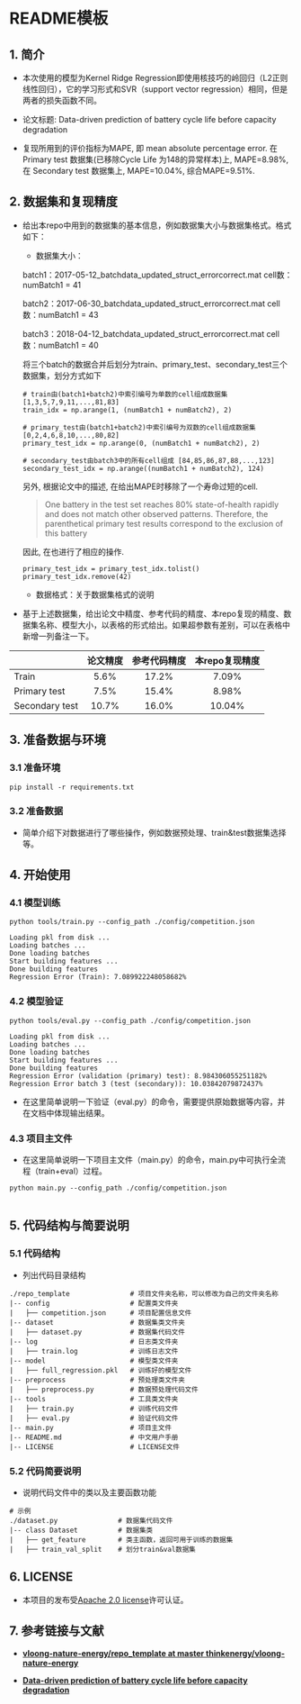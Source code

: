# README模板

## 1. 简介

- 本次使用的模型为Kernel Ridge Regression即使用核技巧的岭回归（L2正则线性回归），它的学习形式和SVR（support vector regression）相同，但是两者的损失函数不同。

- 论文标题: Data-driven prediction of battery cycle life before capacity degradation 

- 复现所用到的评价指标为MAPE, 即 mean absolute percentage error. 在 Primary test 数据集(已移除Cycle Life 为148的异常样本)上, MAPE=8.98%, 在 Secondary test 数据集上, MAPE=10.04%, 综合MAPE=9.51%.

## 2. 数据集和复现精度

- 给出本repo中用到的数据集的基本信息，例如数据集大小与数据集格式。格式如下：
  
  - 数据集大小：
  
  batch1：2017-05-12_batchdata_updated_struct_errorcorrect.mat cell数：numBatch1 = 41
  
  batch2：2017-06-30_batchdata_updated_struct_errorcorrect.mat cell数：numBatch1 = 43
  
  batch3：2018-04-12_batchdata_updated_struct_errorcorrect.mat cell数：numBatch1 = 40
  
  将三个batch的数据合并后划分为train、primary_test、secondary_test三个数据集，划分方式如下
  
  ```
  # train由(batch1+batch2)中索引编号为单数的cell组成数据集 [1,3,5,7,9,11,...,81,83]
  train_idx = np.arange(1, (numBatch1 + numBatch2), 2)
  
  # primary_test由(batch1+batch2)中索引编号为双数的cell组成数据集 [0,2,4,6,8,10,...,80,82]
  primary_test_idx = np.arange(0, (numBatch1 + numBatch2), 2)
  
  # secondary_test由batch3中的所有cell组成 [84,85,86,87,88,...,123]
  secondary_test_idx = np.arange((numBatch1 + numBatch2), 124)
  ```
  
  另外, 根据论文中的描述, 在给出MAPE时移除了一个寿命过短的cell.
  
  > One battery in the test set reaches 80% state-of-health rapidly and does not
  > match other observed patterns. Therefore, the parenthetical primary test results correspond to the exclusion of this battery
  
  因此, 在也进行了相应的操作.
  
  ```
  primary_test_idx = primary_test_idx.tolist()
  primary_test_idx.remove(42)
  ```
  
  - 数据格式：关于数据集格式的说明

- 基于上述数据集，给出论文中精度、参考代码的精度、本repo复现的精度、数据集名称、模型大小，以表格的形式给出。如果超参数有差别，可以在表格中新增一列备注一下。

|                | 论文精度  | 参考代码精度 | 本repo复现精度 |
| -------------- |:-----:|:------:|:---------:|
| Train          | 5.6%  | 17.2%  | 7.09%     |
| Primary test   | 7.5%  | 15.4%  | 8.98%     |
| Secondary test | 10.7% | 16.0%  | 10.04%    |

## 3. 准备数据与环境

### 3.1 准备环境

```
pip install -r requirements.txt
```

### 3.2 准备数据

- 简单介绍下对数据进行了哪些操作，例如数据预处理、train&test数据集选择等。

## 4. 开始使用

### 4.1 模型训练

```
python tools/train.py --config_path ./config/competition.json
```

```
Loading pkl from disk ...
Loading batches ...
Done loading batches
Start building features ...
Done building features
Regression Error (Train): 7.089922248058682%
```

### 4.2 模型验证

```
python tools/eval.py --config_path ./config/competition.json
```

```
Loading pkl from disk ...
Loading batches ...
Done loading batches
Start building features ...
Done building features
Regression Error (validation (primary) test): 8.984306055251182%
Regression Error batch 3 (test (secondary)): 10.03842079872437%
```

- 在这里简单说明一下验证（eval.py）的命令，需要提供原始数据等内容，并在文档中体现输出结果。

### 4.3 项目主文件

- 在这里简单说明一下项目主文件（main.py）的命令，main.py中可执行全流程（train+eval）过程。

```
python main.py --config_path ./config/competition.json
```

```

```



## 5. 代码结构与简要说明

### 5.1 代码结构

- 列出代码目录结构

```undefined
./repo_template               # 项目文件夹名称，可以修改为自己的文件夹名称
|-- config                    # 配置类文件夹
|   ├── competition.json      # 项目配置信息文件
|-- dataset                   # 数据集类文件夹
|   ├── dataset.py            # 数据集代码文件
|-- log                       # 日志类文件夹
|   ├── train.log             # 训练日志文件
|-- model                     # 模型类文件夹
|   ├── full_regression.pkl   # 训练好的模型文件
|-- preprocess                # 预处理类文件夹
|   ├── preprocess.py         # 数据预处理代码文件
|-- tools                     # 工具类文件夹
|   ├── train.py              # 训练代码文件
|   ├── eval.py               # 验证代码文件
|-- main.py                   # 项目主文件
|-- README.md                 # 中文用户手册
|-- LICENSE                   # LICENSE文件
```

### 5.2 代码简要说明

- 说明代码文件中的类以及主要函数功能

```undefined
# 示例
./dataset.py               # 数据集代码文件
|-- class Dataset          # 数据集类
|   ├── get_feature        # 类主函数，返回可用于训练的数据集
|   ├── train_val_split    # 划分train&val数据集
```

## 6. LICENSE

- 本项目的发布受[Apache 2.0 license](https://github.com/thinkenergy/vloong-nature-energy/blob/master/LICENSE)许可认证。

## 7. 参考链接与文献

- **[vloong-nature-energy/repo_template at master thinkenergy/vloong-nature-energy](https://github.com/thinkenergy/vloong-nature-energy/tree/master/repo_template)**

- **[Data-driven prediction of battery cycle life before capacity degradation](https://doi.org/10.1038/s41560-019-0356-8)**